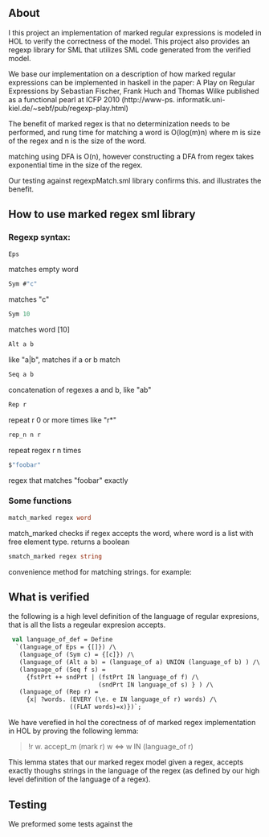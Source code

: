 ## About
I this project an implementation of marked regular expressions is modeled in HOL to verify the correctness of the model.
This project also provides an regexp library for SML that utilizes SML code generated from the verified model.

We base our implementation on a description of how marked regular expressions can be implemented in haskell in the paper: A Play on Regular Expressions by Sebastian Fischer,
Frank Huch and Thomas Wilke published as a functional pearl at ICFP 2010 (http://www-ps.
informatik.uni-kiel.de/~sebf/pub/regexp-play.html)


The benefit of marked regex is that no determinization needs to be performed, and rung time for matching a word is O(log(m)n) where m is size of the regex and n is the size of the word.

matching using DFA is O(n), however constructing a DFA from regex takes exponential time in the size of the regex.

Our testing against regexpMatch.sml library confirms this. and illustrates the benefit.

## How to use marked regex sml library

### Regexp syntax:

```SML
Eps
```

matches empty word

```SML
Sym #"c"
```

matches "c"

```SML
Sym 10
```

matches word [10]

```SML
Alt a b
```

like "a|b", matches if a or b match

```SML
Seq a b
```

concatenation of regexes a and b, like "ab"

```SML
Rep r
```

repeat r 0 or more times like "r*"

```SML
rep_n n r
```

repeat regex r n times

```SML
$"foobar"
```

regex that matches "foobar" exactly 


### Some functions

```SML
match_marked regex word
```

match_marked  checks if regex accepts the word, where word is a list with free element type. returns a boolean

```SML
smatch_marked regex string
```

convenience method for matching strings. for example: 


## What is verified

the following is a high level definition of the language of regular expresions, that is all the lists a regeular expresion accepts.

```SML
 val language_of_def = Define
  `(language_of Eps = {[]}) /\
   (language_of (Sym c) = {[c]}) /\
   (language_of (Alt a b) = (language_of a) UNION (language_of b) ) /\
   (language_of (Seq f s) =
     {fstPrt ++ sndPrt | (fstPrt IN language_of f) /\
                         (sndPrt IN language_of s) } ) /\
   (language_of (Rep r) =
     {x| ?words. (EVERY (\e. e IN language_of r) words) /\
                 ((FLAT words)=x)})`;
```
We have verefied in hol the corectness of of marked regex implementation in HOL by proving the following lemma:

> !r w. accept_m (mark r) w <=> w IN (language_of r)

This lemma states that our marked regex model given a regex, accepts exactly thoughs strings in the language of the regex (as defined by our high level definition of the language of a regex).

## Testing

We preformed some tests against the 